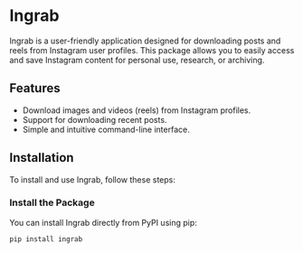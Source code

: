 # Ingrab

Ingrab is a user-friendly application designed for downloading posts and reels from Instagram user profiles. This package allows you to easily access and save Instagram content for personal use, research, or archiving.

## Features

- Download images and videos (reels) from Instagram profiles.
- Support for downloading recent posts.
- Simple and intuitive command-line interface.

## Installation

To install and use Ingrab, follow these steps:

### Install the Package

You can install Ingrab directly from PyPI using pip:

```bash
pip install ingrab

